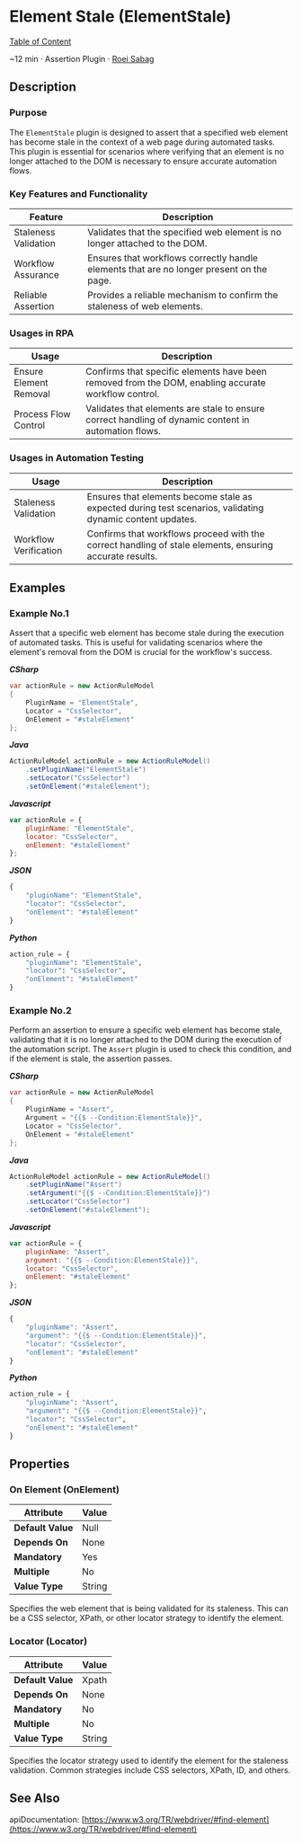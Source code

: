 # Element Stale (ElementStale)

[Table of Content](../Home.md)  

~12 min · Assertion Plugin · [Roei Sabag](https://www.linkedin.com/in/roei-sabag-247aa18/)

## Description

### Purpose

The `ElementStale` plugin is designed to assert that a specified web element has become stale in the context of a web page during automated tasks. 
This plugin is essential for scenarios where verifying that an element is no longer attached to the DOM is necessary to ensure accurate automation flows.

### Key Features and Functionality

| Feature              | Description                                                                              |
|----------------------|------------------------------------------------------------------------------------------|
| Staleness Validation | Validates that the specified web element is no longer attached to the DOM.               |
| Workflow Assurance   | Ensures that workflows correctly handle elements that are no longer present on the page. |
| Reliable Assertion   | Provides a reliable mechanism to confirm the staleness of web elements.                  |

### Usages in RPA

| Usage                  | Description                                                                                          |
|------------------------|------------------------------------------------------------------------------------------------------|
| Ensure Element Removal | Confirms that specific elements have been removed from the DOM, enabling accurate workflow control.  |
| Process Flow Control   | Validates that elements are stale to ensure correct handling of dynamic content in automation flows. |

### Usages in Automation Testing

| Usage                 | Description                                                                                               |
|-----------------------|-----------------------------------------------------------------------------------------------------------|
| Staleness Validation  | Ensures that elements become stale as expected during test scenarios, validating dynamic content updates. |
| Workflow Verification | Confirms that workflows proceed with the correct handling of stale elements, ensuring accurate results.   |

## Examples

### Example No.1

Assert that a specific web element has become stale during the execution of automated tasks. 
This is useful for validating scenarios where the element's removal from the DOM is crucial for the workflow's success.

_**CSharp**_

```csharp
var actionRule = new ActionRuleModel
{
    PluginName = "ElementStale",
    Locator = "CssSelector",
    OnElement = "#staleElement"
};
```

_**Java**_

```java
ActionRuleModel actionRule = new ActionRuleModel()
    .setPluginName("ElementStale")
    .setLocator("CssSelector")
    .setOnElement("#staleElement");
```

_**Javascript**_

```js
var actionRule = {
    pluginName: "ElementStale",
    locator: "CssSelector",
    onElement: "#staleElement"
};
```

_**JSON**_

```js
{
    "pluginName": "ElementStale",
    "locator": "CssSelector",
    "onElement": "#staleElement"
}
```

_**Python**_

```python
action_rule = {
    "pluginName": "ElementStale",
    "locator": "CssSelector",
    "onElement": "#staleElement"
}
```
### Example No.2

Perform an assertion to ensure a specific web element has become stale, validating that it is no longer attached to the DOM during the execution of the automation script. 
The `Assert` plugin is used to check this condition, and if the element is stale, the assertion passes.

_**CSharp**_

```csharp
var actionRule = new ActionRuleModel
{
    PluginName = "Assert",
    Argument = "{{$ --Condition:ElementStale}}",
    Locator = "CssSelector",
    OnElement = "#staleElement"
};
```

_**Java**_

```java
ActionRuleModel actionRule = new ActionRuleModel()
    .setPluginName("Assert")
    .setArgument("{{$ --Condition:ElementStale}}")
    .setLocator("CssSelector")
    .setOnElement("#staleElement");
```

_**Javascript**_

```js
var actionRule = {
    pluginName: "Assert",
    argument: "{{$ --Condition:ElementStale}}",
    locator: "CssSelector",
    onElement: "#staleElement"
};
```

_**JSON**_

```js
{
    "pluginName": "Assert",
    "argument": "{{$ --Condition:ElementStale}}",
    "locator": "CssSelector",
    "onElement": "#staleElement"
}
```

_**Python**_

```python
action_rule = {
    "pluginName": "Assert",
    "argument": "{{$ --Condition:ElementStale}}",
    "locator": "CssSelector",
    "onElement": "#staleElement"
}
```

## Properties

### On Element (OnElement)

| Attribute         | Value             |
|-------------------|-------------------|
| **Default Value** | Null              |
| **Depends On**    | None              |
| **Mandatory**     | Yes               |
| **Multiple**      | No                |
| **Value Type**    | String|Expression |

Specifies the web element that is being validated for its staleness. 
This can be a CSS selector, XPath, or other locator strategy to identify the element.

### Locator (Locator)

| Attribute         | Value             |
|-------------------|-------------------|
| **Default Value** | Xpath             |
| **Depends On**    | None              |
| **Mandatory**     | No                |
| **Multiple**      | No                |
| **Value Type**    | String            |

Specifies the locator strategy used to identify the element for the staleness validation. 
Common strategies include CSS selectors, XPath, ID, and others.

## See Also

apiDocumentation: [https://www.w3.org/TR/webdriver/#find-element](https://www.w3.org/TR/webdriver/#find-element)
